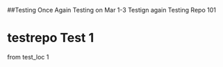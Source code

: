 ##Testing Once Again
Testing on Mar 1-3
Testign again
Testing Repo 101
# testrepo Test 1
from test_loc 1
